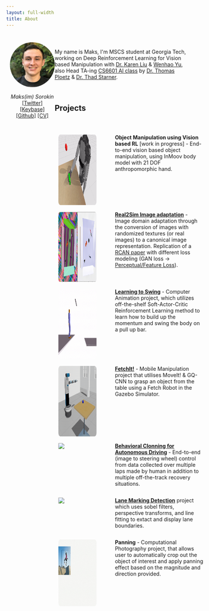 ```yaml
---
layout: full-width
title: About
---
```


<div style="display: grid; grid-template-columns: 25% 75%; padding: 10px;">
  <div>
  	<p align="center">
  		<img src="../assets/img/maks.jpg" alt="maks_photo" width="200" align="center" style="border-radius: 50%"/>
  		<br><br>
  		<i>Maks(im) Sorokin</i>
  		<br>
  		<a href="https://www.twitter.com/initmaks/">[Twitter]</a> <a href="https://keybase.io/initmaks/">[Keybase]</a> 
  		<br><a href="https://github.com/initmaks/">[Github]</a> <a href="../misc/CV_SEP19.pdf">[CV]</a>
  	</p>
  </div>
  <div>
  	<p>
  		<br>
  		My name is Maks, I'm MSCS student at Georgia Tech, working on Deep Reinforcement Learning for Vision based Manipulation with <a href="https://cs.stanford.edu/~karenliu/Home.html">Dr. Karen Liu</a> & <a href="https://wenhaoyu.weebly.com/">Wenhao Yu</a>, also Head TA-ing <a href="https://docs.google.com/document/d/e/2PACX-1vSfX11I1FjSvXfu7FdhdNa-XwHZx8HK4Ot-nM76dKWE85MB_y6xCN5XkjR-xycY6i4YB67K4Iw0Jkm2/pub">CS6601 AI class</a> by <a href="https://www.cc.gatech.edu/people/thomas-ploetz"> Dr. Thomas Ploetz</a> & <a href="https://www.cc.gatech.edu/home/thad/">Dr. Thad Starner</a>.
  		<br><br>
  		<br>
  		<h2>Projects</h2>
  		<br>
  		<div style="display: grid; grid-template-columns: 30% 70%; padding: 10px; grid-column-gap: 50px;">
  			<!-- ################################################################################## -->
  			<div>
  				<img src="../assets/img/lift/lift.gif" style="border-radius: 5%; margin-top:15px" width="300" height="190"/>
  			</div>
  			<div>
  				<p>
  					<strong>Object Manipulation using Vision based RL</strong> [work in progress] - End-to-end vision based object manipulation, using InMoov body model with 21 DOF anthropomorphic hand. 
  				</p>
  			</div>
  			<!-- ################################################################################## -->
  			<div>
  				<img src="../assets/img/ran2can/simsim2.png" style="border-radius: 5%; margin-top:15px" width="300" height="190"/>
  			</div>
  			<div>
  				<p>
  					<a href="https://github.com/initmaks/ran2can"><strong>Real2Sim Image adaptation</strong></a> - Image domain adaptation through the conversion of images with randomized textures (or real images) to a canonical image representation. Replication of a <a href="https://arxiv.org/abs/1812.07252">RCAN paper</a> with different loss modeling (GAN loss -> <a href="https://arxiv.org/abs/1603.08155">Perceptual/Feature Loss</a>).
  				</p>
  			</div>
  			<!-- ################################################################################## -->
  			<div>
  				<img src="../assets/img/swing_rl/anim.gif" style="border-radius: 5%; margin-top:15px" width="300" height="190"/>
  			</div>
  			<div>
  				<p>
  					<a href="/page/learning_to_swing_with_rl"><strong>Learning to Swing</strong></a> - Computer Animation project, which utilizes off-the-shelf Soft-Actor-Critic Reinforcement Learning method to learn how to build up the momentum and swing the body on a pull up bar.
  				</p>
  			</div>
  			<!-- ################################################################################## -->
  			<div>
  				<img src="../assets/img/mm/mm.gif"  style="border-radius: 5%; margin-top:15px" width="300" height="190"/>
  			</div>
  			<div>
  				<p>
  					<a href="/page/mobile_manipulation_course"><strong>FetchIt!</strong></a> - Mobile Manipulation project that utilises MoveIt! & GQ-CNN to grasp an object from the table using a Fetch Robot in the Gazebo Simulator.
  				</p>
  			</div>
  			<!-- ################################################################################## -->
  			<div>
  				<img src="../assets/img/sdc_nd/anim.gif" style="border-radius: 5%; margin-top:15px"/>
  			</div>
  			<div>
  				<p>
  					<a href="https://github.com/initmaks/Self-driving_car_ND/tree/master/Behavioral-Cloning"><strong>Behavioral Clonning for Autonomous Driving</strong></a> - End-to-end (image to steering wheel) control from data collected over multiple laps made by human in addition to multiple off-the-track recovery situations.
  				</p>
  			</div>
  			<!-- ################################################################################## -->
  			<div>
  				<img src="https://raw.githubusercontent.com/initmaks/Self-driving_car_ND/master/Advanced-Lane-Lines/misc/drive.gif"  style="border-radius: 5%; margin-top:15px"/>
  			</div>
  			<div>
  				<p>
  					<a href="https://github.com/initmaks/Self-driving_car_ND/tree/master/Advanced-Lane-Lines"><strong>Lane Marking Detection</strong></a> project which uses sobel filters, perspective transforms, and line fitting to extact and display lane boundaries.
  				</p>
  			</div>
  			<!-- ################################################################################## -->
  			<div>
  				<img src="../assets/img/panning/anim.gif"  style="border-radius: 5%; margin-top:15px" width="300" height="180"/>
  			</div>
  			<div>
  				<p>
  					<strong>Panning</strong> - Computational Photography project, that allows user to automatically crop out the object of interest and apply panning effect based on the magnitude and direction provided.
  				</p>
  			</div>
  			<!-- ################################################################################## -->
		</div>
	</p>
  </div>
</div>


